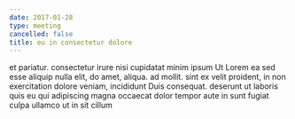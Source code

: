 ```yaml
---
date: 2017-01-28
type: meeting
cancelled: false
title: eu in consectetur dolore
---
```

et pariatur. consectetur irure nisi cupidatat minim ipsum Ut Lorem ea sed esse aliquip nulla elit, do amet, aliqua. ad mollit. sint ex velit proident, in non exercitation dolore veniam, incididunt Duis consequat. deserunt ut laboris quis eu qui adipiscing magna occaecat dolor tempor aute in sunt fugiat culpa ullamco ut in sit cillum